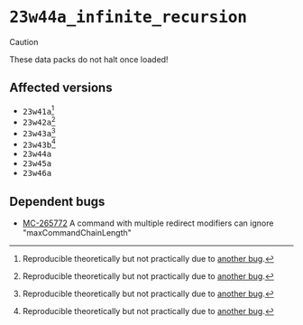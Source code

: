 # <samp>23w44a_infinite_recursion</samp>

> [!CAUTION]
> These data packs do not halt once loaded!

## Affected versions

- <samp>23w41a</samp>[^1]
- <samp>23w42a</samp>[^1]
- <samp>23w43a</samp>[^1]
- <samp>23w43b</samp>[^1]
- <samp>23w44a</samp>
- <samp>23w45a</samp>
- <samp>23w46a</samp>

## Dependent bugs

- [MC-265772](https://bugs.mojang.com/browse/MC-265772) A command with multiple redirect modifiers can ignore "maxCommandChainLength"

[^1]: Reproducible theoretically but not practically due to [another bug](https://bugs.mojang.com/browse/MC-265805).
